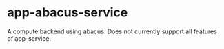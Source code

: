 # app-abacus-service

A compute backend using abacus. Does not currently support all features of
app-service.
